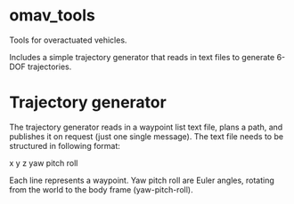 # omav_tools
Tools for overactuated vehicles.

Includes a simple trajectory generator that reads in text files to generate 6-DOF trajectories.

# Trajectory generator
The trajectory generator reads in a waypoint list text file, plans a path, and publishes it on request (just one single message).
The text file needs to be structured in following format:

x y z yaw pitch roll

Each line represents a waypoint. Yaw pitch roll are Euler angles, rotating from the world to the body frame (yaw-pitch-roll).
